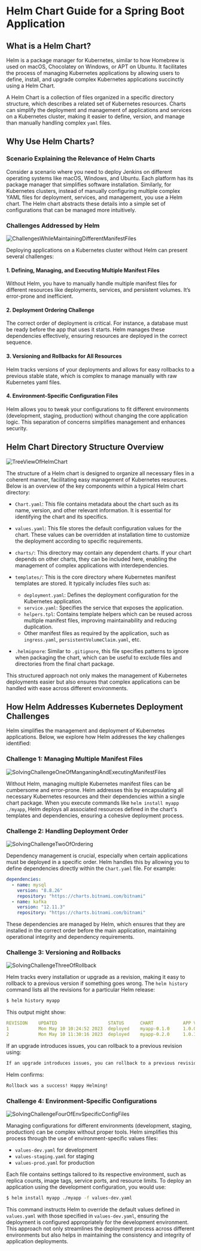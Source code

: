 # Helm Chart Guide for a Spring Boot Application

## What is a Helm Chart?

Helm is a package manager for Kubernetes, similar to how Homebrew is used on macOS, Chocolatey on Windows, or APT on Ubuntu. It facilitates the process of managing Kubernetes applications by allowing users to define, install, and upgrade complex Kubernetes applications succinctly using a Helm Chart.

A Helm Chart is a collection of files organized in a specific directory structure, which describes a related set of Kubernetes resources. Charts can simplify the deployment and management of applications and services on a Kubernetes cluster, making it easier to define, version, and manage than manually handling complex `yaml` files.

## Why Use Helm Charts?

### Scenario Explaining the Relevance of Helm Charts

Consider a scenario where you need to deploy Jenkins on different operating systems like macOS, Windows, and Ubuntu. Each platform has its package manager that simplifies software installation. Similarly, for Kubernetes clusters, instead of manually configuring multiple complex YAML files for deployment, services, and management, you use a Helm chart. The Helm chart abstracts these details into a simple set of configurations that can be managed more intuitively.

### Challenges Addressed by Helm

![ChallengesWhileMaintainingDifferentManifestFiles](images/1.ChallengesWhileMaintainingDifferentManifestFiles.jpg)

Deploying applications on a Kubernetes cluster without Helm can present several challenges:

#### 1. Defining, Managing, and Executing Multiple Manifest Files
Without Helm, you have to manually handle multiple manifest files for different resources like deployments, services, and persistent volumes. It’s error-prone and inefficient.

#### 2. Deployment Ordering Challenge
The correct order of deployment is critical. For instance, a database must be ready before the app that uses it starts. Helm manages these dependencies effectively, ensuring resources are deployed in the correct sequence.

#### 3. Versioning and Rollbacks for All Resources
Helm tracks versions of your deployments and allows for easy rollbacks to a previous stable state, which is complex to manage manually with raw Kubernetes yaml files.

#### 4. Environment-Specific Configuration Files
Helm allows you to tweak your configurations to fit different environments (development, staging, production) without changing the core application logic. This separation of concerns simplifies management and enhances security.

## Helm Chart Directory Structure Overview

![TreeViewOfHelmChart](images/2.TreeViewOfHelmChart.jpg)

The structure of a Helm chart is designed to organize all necessary files in a coherent manner, facilitating easy management of Kubernetes resources. Below is an overview of the key components within a typical Helm chart directory:

- `Chart.yaml`: This file contains metadata about the chart such as its name, version, and other relevant information. It is essential for identifying the chart and its specifics.

- `values.yaml`: This file stores the default configuration values for the chart. These values can be overridden at installation time to customize the deployment according to specific requirements.

- `charts/`: This directory may contain any dependent charts. If your chart depends on other charts, they can be included here, enabling the management of complex applications with interdependencies.

- `templates/`: This is the core directory where Kubernetes manifest templates are stored. It typically includes files such as:
  - `deployment.yaml`: Defines the deployment configuration for the Kubernetes application.
  - `service.yaml`: Specifies the service that exposes the application.
  - `helpers.tpl`: Contains template helpers which can be reused across multiple manifest files, improving maintainability and reducing duplication.
  - Other manifest files as required by the application, such as `ingress.yaml`, `persistentVolumeClaim.yaml`, etc.

- `.helmignore`: Similar to `.gitignore`, this file specifies patterns to ignore when packaging the chart, which can be useful to exclude files and directories from the final chart package.

This structured approach not only makes the management of Kubernetes deployments easier but also ensures that complex applications can be handled with ease across different environments.

## How Helm Addresses Kubernetes Deployment Challenges

Helm simplifies the management and deployment of Kubernetes applications. Below, we explore how Helm addresses the key challenges identified:

### Challenge 1: Managing Multiple Manifest Files

![SolvingChallengeOneOfManganingAndExecutingManifestFiles](images/3.SolvingChallengeOneOfManganingAndExecutingManifestFiles.jpg)

Without Helm, managing multiple Kubernetes manifest files can be cumbersome and error-prone. Helm addresses this by encapsulating all necessary Kubernetes resources and their dependencies within a single chart package. When you execute commands like `helm install myapp ./myapp`, Helm deploys all associated resources defined in the chart's templates and dependencies, ensuring a cohesive deployment process.

### Challenge 2: Handling Deployment Order

![SolvingChallengeTwoOfOrdering](images/4.SolvingChallengeTwoOfOrdering.jpg)

Dependency management is crucial, especially when certain applications must be deployed in a specific order. Helm handles this by allowing you to define dependencies directly within the `Chart.yaml` file. For example:

```yaml
dependencies:
  - name: mysql
    version: "8.8.26"
    repository: "https://charts.bitnami.com/bitnami"
  - name: kafka
    version: "12.11.3"
    repository: "https://charts.bitnami.com/bitnami"
```

These dependencies are managed by Helm, which ensures that they are installed in the correct order before the main application, maintaining operational integrity and dependency requirements.

### Challenge 3: Versioning and Rollbacks

![SolvingChallengeThreeOfRollback](images/5.SolvingChallengeThreeOfRollback.jpg)

Helm tracks every installation or upgrade as a revision, making it easy to rollback to a previous version if something goes wrong. The `helm history` command lists all the revisions for a particular Helm release:

```bash
$ helm history myapp
```

This output might show:

```yaml
REVISION    UPDATED                   STATUS      CHART           APP VERSION   DESCRIPTION
1           Mon May 10 10:24:52 2023  deployed    myapp-0.1.0     1.0.0         Install complete
2           Mon May 10 11:30:16 2023  deployed    myapp-0.2.0     1.0.1         Upgrade complete
```

If an upgrade introduces issues, you can rollback to a previous revision using:

```bash
If an upgrade introduces issues, you can rollback to a previous revision using:
```

Helm confirms:

```css
Rollback was a success! Happy Helming!
```

### Challenge 4: Environment-Specific Configurations

![SolvingChallengeFourOfEnvSpecificConfigFiles](images/6.SolvingChallengeFourOfEnvSpecificConfigFiles.png)

Managing configurations for different environments (development, staging, production) can be complex without proper tools. Helm simplifies this process through the use of environment-specific values files:

- `values-dev.yaml` for development
- `values-staging.yaml` for staging
- `values-prod.yaml` for production

Each file contains settings tailored to its respective environment, such as replica counts, image tags, service ports, and resource limits. To deploy an application using the development configuration, you would use:

```bash
$ helm install myapp ./myapp -f values-dev.yaml
```

This command instructs Helm to override the default values defined in `values.yaml` with those specified in `values-dev.yaml`, ensuring the deployment is configured appropriately for the development environment. This approach not only streamlines the deployment process across different environments but also helps in maintaining the consistency and integrity of application deployments.
